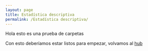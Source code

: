 ```yaml
---
layout: page
title: Estadística descriptiva
permalink: /Estadística descriptiva/
---
```


Hola esto es una prueba de carpetas

Con esto deberíamos estar listos para empezar, volvamos al [hub](/)